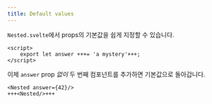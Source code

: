 ```yaml
---
title: Default values
---
```


`Nested.svelte`에서 props의 기본값을 쉽게 지정할 수 있습니다.

```svelte
<script>
	export let answer +++= 'a mystery'+++;
</script>
```

이제 `answer` prop _없이_ 두 번째 컴포넌트를 추가하면 기본값으로 돌아갑니다.

```svelte
<Nested answer={42}/>
+++<Nested/>+++
```

